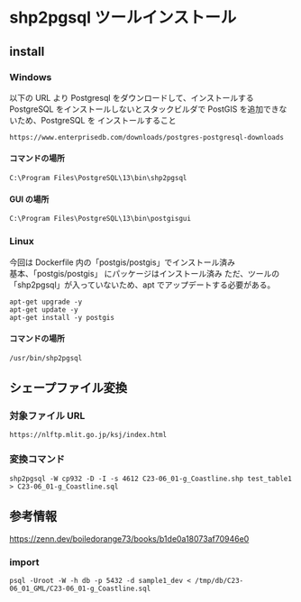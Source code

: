# shp2pgsql ツールインストール

## install

### Windows

以下の URL より Postgresql をダウンロードして、インストールする
PostgreSQL をインストールしないとスタックビルダで PostGIS を追加できないため、PostgreSQL を
インストールすること

```
https://www.enterprisedb.com/downloads/postgres-postgresql-downloads
```

#### コマンドの場所

```
C:\Program Files\PostgreSQL\13\bin\shp2pgsql
```

#### GUI の場所

```
C:\Program Files\PostgreSQL\13\bin\postgisgui
```

### Linux

今回は Dockerfile 内の「postgis/postgis」でインストール済み  
基本、「postgis/postgis」 にパッケージはインストール済み
ただ、ツールの「shp2pgsql」が入っていないため、apt でアップデートする必要がある。

```
apt-get upgrade -y
apt-get update -y
apt-get install -y postgis
```

#### コマンドの場所

```
/usr/bin/shp2pgsql
```

## シェープファイル変換

### 対象ファイル URL

```
https://nlftp.mlit.go.jp/ksj/index.html
```

### 変換コマンド

```
shp2pgsql -W cp932 -D -I -s 4612 C23-06_01-g_Coastline.shp test_table1 > C23-06_01-g_Coastline.sql
```

## 参考情報

https://zenn.dev/boiledorange73/books/b1de0a18073af70946e0

### import

```
psql -Uroot -W -h db -p 5432 -d sample1_dev < /tmp/db/C23-06_01_GML/C23-06_01-g_Coastline.sql
```
